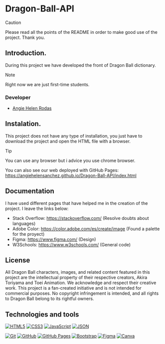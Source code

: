 # Dragon-Ball-API

>[!CAUTION]
>Please read all the points of the README in order to make good use of the project. Thank you.
## Introduction.
During this project we have developed the front of Dragon Ball dictionary.

>[!NOTE]
>Right now we are just first-time students.

### Developer

- [Angie Helen Rodas](https://github.com/angiehelensanchez)

## Instalation.
This project does not have any type of installation, you just have to download the project and open the HTML file with a browser.
>[!TIP]
>You can use any browser but i advice you use chrome browser.

You can also see our web deployed with GitHub Pages: https://angiehelensanchez.github.io/Dragon-Ball-API/index.html


## Documentation
I have used different pages that have helped me in the creation of the project. I leave the links below:
- Stack Overflow: https://stackoverflow.com/ (Resolve doubts about languages)
- Adobe Color: https://color.adobe.com/es/create/image (Found a palette for the proyect)
- Figma: https://www.figma.com/ (Design)
- W3Schools: https://www.w3schools.com/ (General code)

## License
All Dragon Ball characters, images, and related content featured in this project are the intellectual property of their respective creators, Akira Toriyama and Toei Animation. We acknowledge and respect their creative work. This project is a fan-created initiative and is not intended for commercial purposes. No copyright infringement is intended, and all rights to Dragon Ball belong to its rightful owners.

## Technologies and tools

<a href='https://github.com/shivamkapasia0' target="_blank"><img alt='HTML5' src='https://img.shields.io/badge/HTML5-100000?style=for-the-badge&logo=HTML5&logoColor=white&labelColor=E34F26&color=E34F26'/></a>
<a href='https://github.com/shivamkapasia0' target="_blank"><img alt='CSS3' src='https://img.shields.io/badge/CSS3-100000?style=for-the-badge&logo=CSS3&logoColor=white&labelColor=1572B6&color=1572B6'/></a>
<a href='https://github.com/shivamkapasia0' target="_blank"><img alt='JavaScript' src='https://img.shields.io/badge/JavaScript-100000?style=for-the-badge&logo=JavaScript&logoColor=white&labelColor=F7DF1E&color=F7DF1E'/></a>
<a href='https://github.com/shivamkapasia0' target="_blank"><img alt='JSON' src='https://img.shields.io/badge/JSON-100000?style=for-the-badge&logo=JSON&logoColor=white&labelColor=000000&color=000000'/></a>

<a href='https://github.com/shivamkapasia0' target="_blank"><img alt='Git' src='https://img.shields.io/badge/Git-100000?style=for-the-badge&logo=Git&logoColor=white&labelColor=F05032&color=F05032'/></a>
<a href='https://github.com/shivamkapasia0' target="_blank"><img alt='GitHub' src='https://img.shields.io/badge/GitHub-100000?style=for-the-badge&logo=GitHub&logoColor=white&labelColor=181717&color=181717'/></a>
<a href='https://github.com/shivamkapasia0' target="_blank"><img alt='GitHub Pages' src='https://img.shields.io/badge/GitHub_Pages-100000?style=for-the-badge&logo=GitHub Pages&logoColor=white&labelColor=222222&color=222222'/></a>
<a href='https://github.com/shivamkapasia0' target="_blank"><img alt='Bootstrap' src='https://img.shields.io/badge/Bootstrap-100000?style=for-the-badge&logo=Bootstrap&logoColor=white&labelColor=7952B3&color=7952B3'/></a>
<a href='https://github.com/shivamkapasia0' target="_blank"><img alt='Figma' src='https://img.shields.io/badge/Figma-100000?style=for-the-badge&logo=Figma&logoColor=white&labelColor=F24E1E&color=F24E1E'/></a>
<a href='https://github.com/shivamkapasia0' target="_blank"><img alt='Canva' src='https://img.shields.io/badge/Canvas-100000?style=for-the-badge&logo=Canva&logoColor=white&labelColor=00C4CC&color=00C4CC'/></a>
